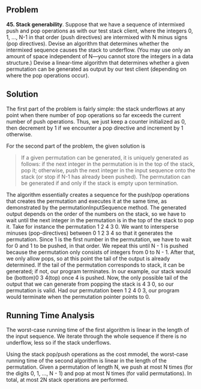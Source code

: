 ## Problem
**45. Stack generability**. Suppose that we have a sequence of intermixed push and pop operations as with our test stack client, where the integers 0, 1, ..., N-1 in that order (push directives) are intermixed with N minus signs (pop directives). Devise an algorithm that determines whether the intermixed sequence causes the stack to underflow. (You may use only an amount of space independent of N—you cannot store the integers in a data structure.) 
Devise a linear-time algorithm that determines whether a given permutation can be generated as output by our test client (depending on where the pop operations occur).

## Solution
The first part of the problem is fairly simple: the stack underflows at any point when there number of pop operations so far exceeds the current number of push operations. Thus, we just keep a counter initialized as 0, then decrement by 1 if we encounter a pop directive and increment by 1 otherwise. 

For the second part of the problem, the given solution is
> If a given permutation can be generated, it is uniquely generated as follows: if the next integer in the permutation is in the top of the stack, pop it; otherwise, push the next integer in the input sequence onto the stack (or stop if N-1 has already been pushed). The permutation can be generated if and only if the stack is empty upon termination.

The algorithm essentially creates a sequence for the push/pop operations that creates the permutation and executes it at the same time, as demonstrated by the permutationInputSequence method. The generated output depends on the order of the numbers on the stack, so we have to wait until the next integer in the permutation is in the top of the stack to pop it. 
Take for instance the permutation 1 2 4 3 0. We want to intersperse minuses (pop-directives) between 0 1 2 3 4 so that it generates the permutation. Since 1 is the first number in the permutation, we have to wait for 0 and 1 to be pushed, in that order. 
We repeat this until N - 1 is pushed because the permutation only consists of integers from 0 to N - 1. After that, we only allow pops, so at this point the tail of the output is already determined. If the tail of the permutation corresponds to stack, it can be generated; if not, our program terminates. In our example, our stack would be (bottom)0 3 4(top) once 4 is pushed. Now, the only possible tail of the output that we can generate from popping the stack is 4 3 0, so our permutation is valid. Had our permutation been 1 2 4 0 3, our program would terminate when the permutation pointer points to 0.  

## Running Time Analysis
The worst-case running time of the first algorithm is linear in the length of the input sequence. We iterate through the whole sequence if there is no underflow, less so if the stack underflows.

Using the stack pop/push operations as the cost mmodel, the worst-case running time of the second algorithm is linear in the length of the permutation. Given a permutation of length N, we push at most N times (for the digits 0, 1, ..., N - 1) and pop at most N times (for valid permutations). In total, at most 2N stack operations are performed.
